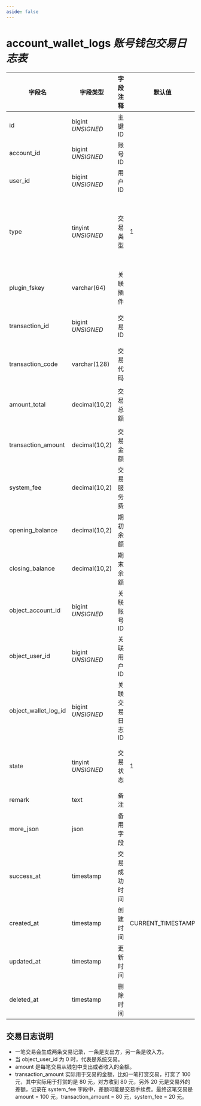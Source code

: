 ```yaml
---
aside: false
---
```


# account_wallet_logs *账号钱包交易日志表*

| 字段名 | 字段类型 | 字段注释 | 默认值 | 可空 | 备注 |
| --- | --- | --- | --- | --- | --- |
| id | bigint *UNSIGNED* | 主键 ID |  | NO | 自动递增 |
| account_id | bigint *UNSIGNED* | 账号 ID |  | NO | 这笔交易记录属于谁，关联字段 [accounts->id](accounts.md) |
| user_id | bigint *UNSIGNED* | 用户 ID |  | YES | 这笔交易记录属于谁，关联字段 [users->id](../users/users.md) |
| type | tinyint *UNSIGNED* | 交易类型 | 1 | NO | 1.收入(充值) / 2.收入(解冻) / 3.收入(交易) / 4.收入(撤回之前交易的支出)<br>5.支出(提现) / 6.支出(冻结) / 7.支出(交易) / 8.支出(撤回之前交易的收入) |
| plugin_fskey | varchar(64) | 关联插件 |  | NO | 关联字段 [plugins->fskey](../plugins/plugins.md)<br>哪个插件触发的交易 |
| transaction_id | bigint *UNSIGNED* | 交易 ID |  | YES | 插件记录值，如果插件有单独数据，可凭该 ID 查询到插件那边记录的内容 |
| transaction_code | varchar(128) | 交易代码 |  | YES | 插件记录值，如果插件有单独数据，可凭该 Code 查询到插件那边记录的内容 |
| amount_total | decimal(10,2) | 交易总额 |  | NO | 交易金额和服务费的总和，实际从钱包产生交易的金额<br>`transaction_amount` + `system_fee` |
| transaction_amount | decimal(10,2) | 交易金额 |  | NO |  |
| system_fee | decimal(10,2) | 交易服务费 |  | NO |  |
| opening_balance | decimal(10,2) | 期初余额 |  | NO | 交易前钱包余额 |
| closing_balance | decimal(10,2) | 期末余额 |  | NO | 交易后钱包余额 |
| object_account_id | bigint *UNSIGNED* | 关联账号 ID |  | YES | 关联字段 [accounts->id](accounts.md)，这笔交易来自谁 |
| object_user_id | bigint *UNSIGNED* | 关联用户 ID |  | YES | 关联字段 [users->id](../users/users.md)，这笔交易来自谁 |
| object_wallet_log_id | bigint *UNSIGNED* | 关联交易日志 ID |  | YES | 关联字段 account_wallet_logs->id |
| state | tinyint *UNSIGNED* | 交易状态 | 1 | NO | 1.待处理<br>2.处理中<br>3.成功<br>4.失败<br>5.撤回 |
| remark | text | 备注 |  | YES |  |
| more_json | json | 备用字段 |  | YES |  |
| success_at | timestamp | 交易成功时间 |  | YES |  |
| created_at | timestamp | 创建时间 | CURRENT_TIMESTAMP | NO |  |
| updated_at | timestamp | 更新时间 |  | YES |  |
| deleted_at | timestamp | 删除时间 |  | YES |  |

## 交易日志说明

- 一笔交易会生成两条交易记录，一条是支出方，另一条是收入方。
- 当 object_user_id 为 0 时，代表是系统交易。
- amount 是每笔交易从钱包中支出或者收入的金额。
- transaction_amount 实际用于交易的金额，比如一笔打赏交易，打赏了 100 元，其中实际用于打赏的是 80 元，对方收到 80 元，另外 20 元是交易外的差额，记录在 system_fee 字段中，差额可能是交易手续费。最终这笔交易是 amount = 100 元，transaction_amount = 80 元，system_fee = 20 元。